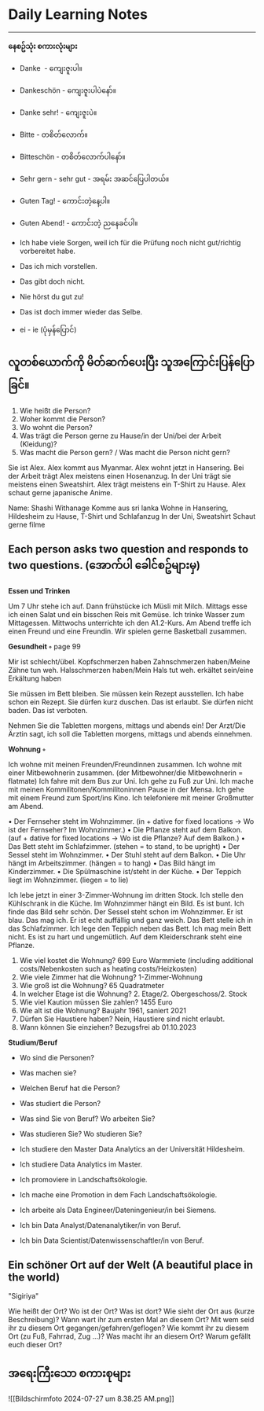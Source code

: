 # Daily Learning Notes
------

**နေစဥ်သုံး စကားလုံးများ**

- Danke  - ကျေးဇူးပါ။
- Dankeschön - ကျေးဇူးပါပဲနော်။
- Danke sehr! - ကျေးဇူးပဲ။
- Bitte - တစိတ်လောက်။
- Bitteschön - တစိတ်လောက်ပါနော်။
- Sehr gern - sehr gut - အရမ်း အဆင်ပြေပါတယ်။
- Guten Tag! - ကောင်းတဲ့နေ့ပါ။
- Guten Abend! - ကောင်းတဲ့ ညနေခင်ပါ။

- Ich habe viele Sorgen, weil ich für die Prüfung noch nicht gut/richtig vorbereitet habe.
- Das ich mich vorstellen.
- Das gibt doch nicht.
- Nie hörst du gut zu!
- Das ist doch immer wieder das Selbe.
- ei - ie (ပုံမှန်ပြောင်)

## **လူတစ်ယောက်ကို မိတ်ဆက်ပေးပြီး သူအကြောင်းပြန်ပြောခြင်။**

1. Wie heißt die Person? 
2. Woher kommt die Person? 
3. Wo wohnt die Person? 
4. Was trägt die Person gerne zu Hause/in der Uni/bei der Arbeit (Kleidung)? 
5. Was macht die Person gern? / Was macht die Person nicht gern?

Sie ist Alex. 
Alex kommt aus Myanmar. 
Alex wohnt jetzt in Hansering.
Bei der Arbeit trägt Alex meistens einen Hosenanzug.
In der Uni trägt sie meistens einen Sweatshirt. 
Alex trägt meistens ein T-Shirt zu Hause.
Alex schaut gerne japanische Anime.

Name: Shashi Withanage
Komme aus sri lanka
Wohne in Hansering, Hildesheim
zu Hause, T-Shirt und Schlafanzug 
In der Uni, Sweatshirt
Schaut gerne filme

## **Each person asks two question and responds to two questions.** (အောက်ပါ ခေါင်စဥ်များမှ)

**Essen und Trinken**

Um 7 Uhr stehe ich auf. Dann frühstücke ich Müsli mit Milch.
Mittags esse ich einen Salat und ein bisschen Reis mit Gemüse.
Ich trinke Wasser zum Mittagessen. 
Mittwochs unterrichte ich den A1.2-Kurs.
Am Abend treffe ich einen Freund und eine Freundin.
Wir spielen gerne Basketball zusammen.


**Gesundheit ◦** 
page 99

Mir ist schlecht/übel.
Kopfschmerzen haben
Zahnschmerzen haben/Meine Zähne tun weh.
Halsschmerzen haben/Mein Hals tut weh.
erkältet sein/eine Erkältung haben

Sie müssen im Bett bleiben.
Sie müssen kein Rezept ausstellen.
Ich habe schon ein Rezept.
Sie dürfen kurz duschen. Das ist erlaubt.
Sie dürfen nicht baden. Das ist verboten.

Nehmen Sie die Tabletten morgens, mittags und abends ein!
Der Arzt/Die Ärztin sagt, ich soll die Tabletten morgens, mittags und abends einnehmen.

**Wohnung ◦**

Ich wohne mit meinen Freunden/Freundinnen zusammen.
Ich wohne mit einer Mitbewohnerin zusammen. (der Mitbewohner/die Mitbewohnerin = flatmate)
Ich fahre mit dem Bus zur Uni. Ich gehe zu Fuß zur Uni.
Ich mache mit meinen Kommilitonen/Kommilitoninnen Pause in der Mensa.
Ich gehe mit einem Freund zum Sport/ins Kino.
Ich telefoniere mit meiner Großmutter am Abend.

• Der Fernseher steht im Wohnzimmer. (in + dative for fixed locations → Wo ist der Fernseher? Im Wohnzimmer.)
• Die Pflanze steht auf dem Balkon. (auf + dative for fixed locations → Wo ist die Pflanze? Auf dem Balkon.)
• Das Bett steht im Schlafzimmer. (stehen = to stand, to be upright)
• Der Sessel steht im Wohnzimmer.
• Der Stuhl steht auf dem Balkon.
• Die Uhr hängt im Arbeitszimmer. (hängen = to hang)
• Das Bild hängt im Kinderzimmer.
• Die Spülmaschine ist/steht in der Küche.
• Der Teppich liegt im Wohnzimmer. (liegen = to lie)

Ich lebe jetzt in einer 3-Zimmer-Wohnung im dritten Stock.
Ich stelle den Kühlschrank in die Küche. 
Im Wohnzimmer hängt ein Bild. 
Es ist bunt. Ich finde das Bild sehr schön. 
Der Sessel steht schon im Wohnzimmer. Er ist blau. 
Das mag ich. Er ist echt auffällig und ganz weich.
Das Bett stelle ich in das Schlafzimmer. 
Ich lege den Teppich neben das Bett. 
Ich mag mein Bett nicht. Es ist zu hart und ungemütlich. 
Auf dem Kleiderschrank steht eine Pflanze.

1. Wie viel kostet die Wohnung? 699 Euro Warmmiete (including additional costs/Nebenkosten such as heating costs/Heizkosten)
2. Wie viele Zimmer hat die Wohnung? 1-Zimmer-Wohnung
3. Wie groß ist die Wohnung? 65 Quadratmeter
4. In welcher Etage ist die Wohnung? 2. Etage/2. Obergeschoss/2. Stock
5. Wie viel Kaution müssen Sie zahlen? 1455 Euro
6. Wie alt ist die Wohnung? Baujahr 1961, saniert 2021
7. Dürfen Sie Haustiere haben? Nein, Haustiere sind nicht erlaubt.
8. Wann können Sie einziehen? Bezugsfrei ab 01.10.2023

**Studium/Beruf**

- Wo sind die Personen?
- Was machen sie?
- Welchen Beruf hat die Person?
- Was studiert die Person?

- Was sind Sie von Beruf? Wo arbeiten Sie?
- Was studieren Sie? Wo studieren Sie?

- Ich studiere den Master Data Analytics an der Universität Hildesheim.
- Ich studiere Data Analytics im Master.
- Ich promoviere in Landschaftsökologie.
- Ich mache eine Promotion in dem Fach Landschaftsökologie.
- Ich arbeite als Data Engineer/Dateningenieur/in bei Siemens.
- Ich bin Data Analyst/Datenanalytiker/in von Beruf.
- Ich bin Data Scientist/Datenwissenschaftler/in von Beruf.

## **Ein schöner Ort auf der Welt (A beautiful place in the world)**

"Sigiriya"

Wie heißt der Ort?
Wo ist der Ort?
Was ist dort? 
Wie sieht der Ort aus (kurze Beschreibung)? 
Wann wart ihr zum ersten Mal an diesem Ort?
Mit wem seid ihr zu diesem Ort gegangen/gefahren/geflogen? 
Wie kommt ihr zu diesem Ort (zu Fuß, Fahrrad, Zug …)?
Was macht ihr an diesem Ort?
Warum gefällt euch dieser Ort?


##  အရေးကြီးသော စကားစုများ

![[Bildschirmfoto 2024-07-27 um 8.38.25 AM.png]]